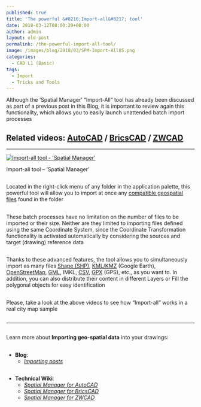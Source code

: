 ```yaml
---
published: true
title: 'The powerful &#8216;Import-all&#8217; tool'
date: 2018-03-12T08:00:29+00:00
author: admin
layout: old-post
permalink: /the-powerful-import-all-tool/
image: /images/blog/2018/03/SPM-Import-All85.png
categories:
  - CAD L1 (Basic)
tags:
  - Import
  - Tricks and Tools
---
```

<p>
  Although the &#8216;Spatial Manager&#8217; &#8220;Import-All&#8221; tool has already been discussed as part of a previous post in this Blog, it is important to review again this functionality, which allows you to easily launch unattended batch import processes
</p>

<p>
  <!--more-->
</p>

<h2>
  Related videos: <span><a href="https://youtu.be/zy8TNtQ_s4Q?rel=0" target="_blank" rel="nofollow"><span>AutoCAD</span></a> </span>/ <span><a href="https://youtu.be/cK9tWNEFXqI?rel=0" target="_blank" rel="nofollow"><span>BricsCAD</span></a> </span>/ <span><a href="https://youtu.be/qjnRxGV2IQs?rel=0" target="_blank" rel="nofollow"><span>ZWCAD</span></a></span>
</h2>

* * *

<div>
  <a href="/images/blog/2018/03/Import-all-SPM-tool.png" target="_blank" rel="nofollow"><img src="/images/blog/2018/03/Import-all-SPM-tool-1024x517.png" alt="Import-all tool - 'Spatial Manager'" width="625" height="316" srcset="/images/blog/2018/03/Import-all-SPM-tool-1024x517.png 1024w, /images/blog/2018/03/Import-all-SPM-tool-300x151.png 300w, /images/blog/2018/03/Import-all-SPM-tool-768x388.png 768w, /images/blog/2018/03/Import-all-SPM-tool-624x315.png 624w, /images/blog/2018/03/Import-all-SPM-tool.png 1280w" sizes="(max-width: 625px) 100vw, 625px" /></a>
  
  <p>
    Import-all tool &#8211; &#8216;Spatial Manager&#8217;
  </p>
</div>

<h2>
</h2>

<p>
  Located in the right-click menu of any folder in the application palette, this powerful tool will allow you to import at once any <span><span><a href="http://wiki.spatialmanager.com/index.php/Spatial_Manager™_-_Data_Providers" target="_blank" rel="nofollow">compatible geospatial files</a></span></span> found in the folder
</p>

<h2>
</h2>

<p>
  These batch processes have no limitation on the number of files to be imported or their size. Neither are they limited to importing files defined using the same Coordinate System, since the Coordinate Transformation functionality is activated automatically by considering the sources and target (drawing) reference data
</p>

<h2>
</h2>

<p>
  Thanks to these advanced features, the tool allows you to simultaneously import as many files <span><a href="https://en.wikipedia.org/wiki/Shapefile" target="_blank" rel="nofollow">Shape (SHP)</a></span>, <span><a href="https://en.wikipedia.org/wiki/Keyhole_Markup_Language" target="_blank" rel="nofollow">KML/KMZ</a></span> (Google Earth), <span><a href="https://en.wikipedia.org/wiki/OpenStreetMap" target="_blank" rel="nofollow">OpenStreetMap</a></span>, <span><a href="https://en.wikipedia.org/wiki/Geography_Markup_Language" target="_blank" rel="nofollow">GML</a></span>, IMKL, <a href="https://en.wikipedia.org/wiki/Comma-separated_values" target="_blank" rel="nofollow">CSV</a>, <span><a href="https://en.wikipedia.org/wiki/GPS_Exchange_Format" target="_blank" rel="nofollow">GPX</a></span> (GPS), etc., as you want to. In addition, you can also distribute their content in different Layers or Fill the polygonal objects for easy identification
</p>

<h2>
</h2>

<p>
  Please, take a look at the above videos to see how &#8220;Import-all&#8221; works in a real city map sample
</p>

<h2>
</h2>

* * *

<h2>
</h2>

<p>
  Learn more about <strong>Importing geo-spatial data</strong> into your drawings:
</p>

## 

  * **Blog**: 
      * _<span><span><a href="http://www.spatialmanager.com/tag/import/" target="_blank" rel="nofollow">Importing posts</a></span></span>_

## 

  * **Technical Wiki**: 
      * _<span><a href="http://wiki.spatialmanager.com/index.php/Spatial_Manager™_for_AutoCAD_-_FAQs:_Import" target="_blank" rel="nofollow">Spatial Manager for AutoCAD</a></span>_
      * _<span><a href="http://wiki.spatialmanager.com/index.php/Spatial_Manager™_for_BricsCAD_-_FAQs:_Import" target="_blank" rel="nofollow">Spatial Manager for BricsCAD</a></span>_
      * _<span><a href="http://wiki.spatialmanager.com/index.php/Spatial_Manager™_for_ZWCAD_-_FAQs:_Import" target="_blank" rel="nofollow">Spatial Manager for ZWCAD</a></span>_<span><br /> </span>